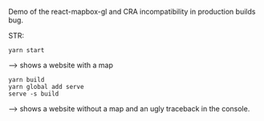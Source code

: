 Demo of the react-mapbox-gl and CRA incompatibility in production builds bug.


STR:

```
yarn start
```
 --> shows a website with a map

```
yarn build
yarn global add serve
serve -s build 
```

--> shows a website without a map and an ugly traceback in the console.
